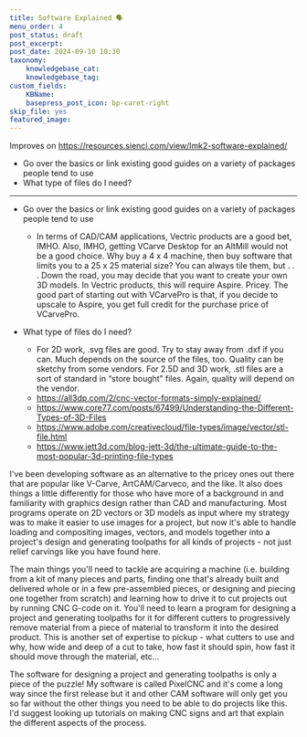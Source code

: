 ```yaml
---
title: Software Explained 🗣️
menu_order: 4
post_status: draft
post_excerpt: 
post_date: 2024-09-10 10:30
taxonomy:
    knowledgebase_cat: 
    knowledgebase_tag:        
custom_fields:
    KBName: 
    basepress_post_icon: bp-caret-right
skip_file: yes
featured_image: 
---
```


Improves on https://resources.sienci.com/view/lmk2-software-explained/

- Go over the basics or link existing good guides on a variety of packages people tend to use
- What type of files do I need?

---

- Go over the basics or link existing good guides on a variety of packages people tend to use
  - In terms of CAD/CAM applications, Vectric products are a good bet, IMHO. Also, IMHO, getting VCarve Desktop for an AltMill would not be a good choice. Why buy a 4 x 4 machine, then buy software that limits you to a 25 x 25 material size? You can always tile them, but . . . Down the road, you may decide that you want to create your own 3D models. In Vectric products, this will require Aspire. Pricey. The good part of starting out with VCarvePro is that, if you decide to upscale to Aspire, you get full credit for the purchase price of VCarvePro.
  
- What type of files do I need?
  - For 2D work, .svg files are good. Try to stay away from .dxf if you can. Much depends on the source of the files, too. Quality can be sketchy from some vendors. For 2.5D and 3D work, .stl files are a sort of standard in “store bought” files. Again, quality will depend on the vendor.
  - https://all3dp.com/2/cnc-vector-formats-simply-explained/
  - https://www.core77.com/posts/67499/Understanding-the-Different-Types-of-3D-Files
  - https://www.adobe.com/creativecloud/file-types/image/vector/stl-file.html
  - https://www.jett3d.com/blog-jett-3d/the-ultimate-guide-to-the-most-popular-3d-printing-file-types

I've been developing software as an alternative to the pricey ones out there that are popular like V-Carve, ArtCAM/Carveco, and the like. It also does things a little differently for those who have more of a background in and familiarity with graphics design rather than CAD and manufacturing. Most programs operate on 2D vectors or 3D models as input where my strategy was to make it easier to use images for a project, but now it's able to handle loading and compositing images, vectors, and models together into a project's design and generating toolpaths for all kinds of projects - not just relief carvings like you have found here.

The main things you'll need to tackle are acquiring a machine (i.e. building from a kit of many pieces and parts, finding one that's already built and delivered whole or in a few pre-assembled pieces, or designing and piecing one together from scratch) and learning how to drive it to cut projects out by running CNC G-code on it. You'll need to learn a program for designing a project and generating toolpaths for it for different cutters to progressively remove material from a piece of material to transform it into the desired product. This is another set of expertise to pickup - what cutters to use and why, how wide and deep of a cut to take, how fast it should spin, how fast it should move through the material, etc...

The software for designing a project and generating toolpaths is only a piece of the puzzle! My software is called PixelCNC and it's come a long way since the first release but it and other CAM software will only get you so far without the other things you need to be able to do projects like this. I'd suggest looking up tutorials on making CNC signs and art that explain the different aspects of the process.
